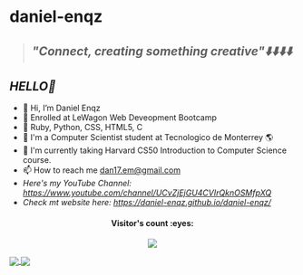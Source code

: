 # daniel-enqz
>## _**"Connect, creating something creative"⬇️⬇️⬇️⬇️**_


## _*HELLO👋*_ 

- 🖖 Hi, I’m Daniel Enqz
- 👀 Enrolled at LeWagon Web Deveopment Bootcamp
- 🚃 Ruby, Python, CSS, HTML5, C 
- 💞 I'm a Computer Scientist student at Tecnologico de Monterrey 🌎
- 🌱 I'm currently taking Harvard CS50 Introduction to Computer Science course.
- 📫 How to reach me dan17.em@gmail.com
- *Here's my YouTube Channel: https://www.youtube.com/channel/UCvZjEjGU4CVIrQknOSMfpXQ*
- *Check mt website here: https://daniel-enqz.github.io/daniel-enqz/*

<h4 align="center">Visitor's count :eyes:</h4>

<p align="center"><img src="https://profile-counter.glitch.me/{daniel-enqz}/count.svg"></p>

<a href="https://github-readme-stats.vercel.app/api?username=daniel-enqz&show_icons=true">
  <img align="center" src="https://github-readme-stats.vercel.app/api/pin/?username=daniel-enqz&repo=github-readme-stats" />
</a>
<a href="https://github.com/daniel-enqz/exercises">
  <img align="center" src="https://github-readme-stats.vercel.app/api/pin/?username=daniel-enqz&repo=exercises" />
</a>
